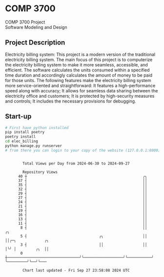 # COMP 3700
COMP 3700 Project  
Software Modeling and Design
## Project Description
Electricity billing system: This project is a modern version of the traditional electricity billing system. The main focus of this project is to computerize the electricity billing system to make it more seamless, accessible, and efficient. The software calculates the units consumed within a specified time duration and accordingly calculates the amount of money to be paid for those units. The following features make the electricity billing system more service-oriented and straightforward: It features a high-performance speed along with accuracy; It allows for seamless data sharing between the electricity office and customers; It is protected by high-security measures and controls; It includes the necessary provisions for debugging.

## Start-up
```bash
# First have python installed
pip install poetry
poetry install
cd elec_billing
python manage.py runserver
# from there you can login to your copy of the website (127.0.0.1:8000), default creds are admin/admin
```

```

        Total Views per Day from 2024-06-30 to 2024-09-27

        Repository Views
      40 ┼                                                     ╭╮
      37 ┤                                                     ││
      35 ┤                                                     ││
      32 ┤                                                     ││
      29 ┤                                                     ││
      27 ┤                                                     ││
      24 ┤                                                     ││
      21 ┤                                                     ││
      19 ┤                                                     ││
      16 ┤                                                     ││
      13 ┤                                                     ││
      11 ┤                                                     ││
       8 ┤                                                     ││           ╭╮
       5 ┤                                 ╭╮                  ││           ││╭─╮             ╭╮
       3 ┤                                 ││                  ││           │╰╯ │         ╭╮  ││
       0 ┼─────────────────────────────────╯╰──────────────────╯╰───────────╯   ╰─────────╯╰──╯╰───

        Chart last updated - Fri Sep 27 23:58:08 2024 UTC
        
```
